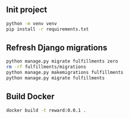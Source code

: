 ## Init project

```bash
python -m venv venv
pip install -r requirements.txt
```

## Refresh Django migrations
```bash
python manage.py migrate fulfillments zero
rm -rf fulfillments/migrations
python manage.py makemigrations fulfillments
python manage.py migrate fulfillments
```

## Build Docker
```bash
docker build -t reward:0.0.1 . 
```